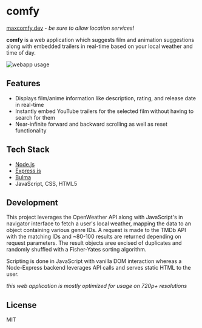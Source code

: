 # comfy

[maxcomfy.dev](https://maxcomfy.dev) - <em>be sure to allow location services!</em>

<b>comfy</b> is a web application which suggests film and animation suggestions along with embedded trailers in real-time based on your local weather and time of day.

![webapp usage](gif.gif)


## Features

- Displays film/anime information like description, rating, and release date in real-time
- Instantly embed YouTube trailers for the selected film without having to search for them
- Near-infinite forward and backward scrolling as well as reset functionality

## Tech Stack

- [Node.js](https://nodejs.org/en/) 
- [Express.js](https://expressjs.com/) 
- [Bulma](https://bulma.io)
- JavaScript, CSS, HTML5

## Development
This project leverages the OpenWeather API along with JavaScript's in navigator interface to fetch a user's local weather, mapping the data to an object containing various genre IDs. A request is made to the TMDb API with the matching IDs and ~80-100 results are returned depending on request parameters.  The result objects aree excised of duplicates and randomly shuffled with a Fisher-Yates sorting algorithm. 

Scripting is done in JavaScript with vanilla DOM interaction whereas a Node-Express backend leverages API calls and serves static HTML to the user.


<span><em>this web application is mostly optimized for usage on 720p+ resolutions</em></small>


## License

MIT
